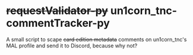 # ~~requestValidator-py~~ un1corn_tnc-commentTracker-py

A small script to scape ~~card edition metadata~~ comments on un1corn_tnc's MAL profile and send it to Discord, because why not?
